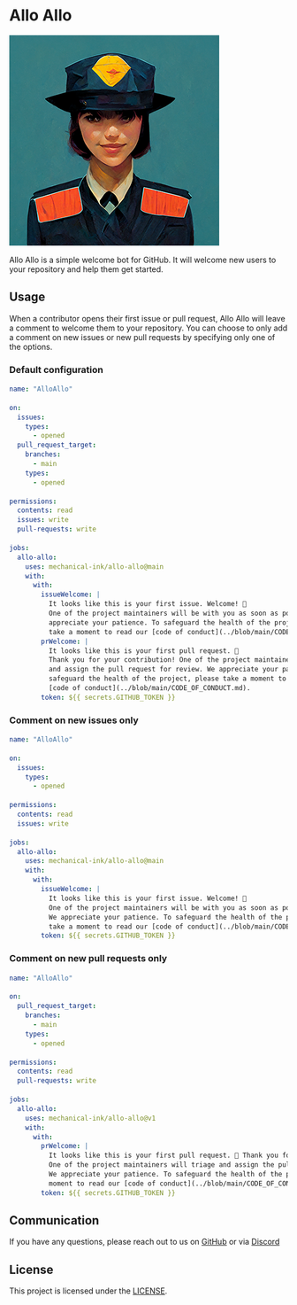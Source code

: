 # Allo Allo

![A young woman with dark hair wearing a French style police uniform](allo-allo-380.png)

Allo Allo is a simple welcome bot for GitHub. It will welcome new users to your repository and help them get started.

## Usage

When a contributor opens their first issue or pull request, Allo Allo will leave a comment to welcome them to your repository. You can choose to only add a comment on new issues or new pull requests by specifying only one of the options.

### Default configuration

```yaml
name: "AlloAllo"

on:
  issues:
    types:
      - opened
  pull_request_target:
    branches:
      - main
    types:
      - opened

permissions:
  contents: read
  issues: write
  pull-requests: write

jobs:
  allo-allo:
    uses: mechanical-ink/allo-allo@main
    with:
      with:
        issueWelcome: |
          It looks like this is your first issue. Welcome! 👋
          One of the project maintainers will be with you as soon as possible. We
          appreciate your patience. To safeguard the health of the project, please
          take a moment to read our [code of conduct](../blob/main/CODE_OF_CONDUCT.md).
        prWelcome: |
          It looks like this is your first pull request. 🎉
          Thank you for your contribution! One of the project maintainers will triage
          and assign the pull request for review. We appreciate your patience. To
          safeguard the health of the project, please take a moment to read our
          [code of conduct](../blob/main/CODE_OF_CONDUCT.md).
        token: ${{ secrets.GITHUB_TOKEN }}
```

### Comment on new issues only

```yaml
name: "AlloAllo"

on:
  issues:
    types:
      - opened

permissions:
  contents: read
  issues: write

jobs:
  allo-allo:
    uses: mechanical-ink/allo-allo@main
    with:
      with:
        issueWelcome: |
          It looks like this is your first issue. Welcome! 👋
          One of the project maintainers will be with you as soon as possible.
          We appreciate your patience. To safeguard the health of the project, please
          take a moment to read our [code of conduct](../blob/main/CODE_OF_CONDUCT.md).
        token: ${{ secrets.GITHUB_TOKEN }}
```

### Comment on new pull requests only

```yaml
name: "AlloAllo"

on:
  pull_request_target:
    branches:
      - main
    types:
      - opened

permissions:
  contents: read
  pull-requests: write

jobs:
  allo-allo:
    uses: mechanical-ink/allo-allo@v1
    with:
      with:
        prWelcome: |
          It looks like this is your first pull request. 🎉 Thank you for your contribution!
          One of the project maintainers will triage and assign the pull request for review.
          We appreciate your patience. To safeguard the health of the project, please take a
          moment to read our [code of conduct](../blob/main/CODE_OF_CONDUCT.md).
        token: ${{ secrets.GITHUB_TOKEN }}
```

## Communication

If you have any questions, please reach out to us on [GitHub](https://github.com/mechanical-ink/community) or via [Discord](https://discord.gg/Ty3RytTxCR)

## License

This project is licensed under the [LICENSE](LICENSE.md).

[//]: # "This may be the most platform independent comment"
